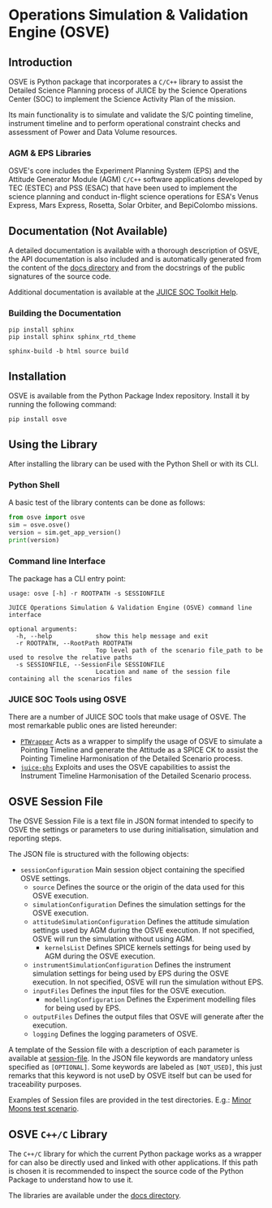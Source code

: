 ﻿# Operations Simulation & Validation Engine (OSVE)

## Introduction

OSVE is Python package that incorporates a `C/C++` library to assist the 
Detailed Science Planning process of JUICE by the Science 
Operations Center (SOC) to implement the Science Activity Plan of the mission.

Its main functionality is to simulate and validate the S/C pointing timeline,
instrument timeline and to perform operational constraint checks and assessment
of Power and Data Volume resources.

### AGM & EPS Libraries

OSVE's core includes the Experiment Planning System (EPS) and the Attitude
Generator Module (AGM) `C/C++` software applications developed by TEC (ESTEC)
and PSS (ESAC) that have been used to implement the science planning and conduct
in-flight science operations for ESA's Venus Express, Mars Express, Rosetta,
Solar Orbiter, and BepiColombo missions.


## Documentation (Not Available)

A detailed documentation is available with a thorough description of OSVE, the API
documentation is also included and is automatically generated from the content of 
the [docs directory](./docs) and from the docstrings of the public signatures of the source code.

Additional documentation is available at the 
[JUICE SOC Toolkit Help](https://juicesoc.esac.esa.int/panel/#/navigation/help).


### Building the Documentation

```shx
pip install sphinx
pip install sphinx sphinx_rtd_theme
```

```shx
sphinx-build -b html source build
```


## Installation

OSVE is available from the Python Package Index repository. Install it by running the
following command:

```shx
pip install osve
```

## Using the Library

After installing the library can be used with the Python Shell or with its CLI.

### Python Shell

A basic test of the library contents can be done as follows:

```python
from osve import osve
sim = osve.osve()
version = sim.get_app_version()
print(version)
```

### Command line Interface

The package has a CLI entry point:

```shx
usage: osve [-h] -r ROOTPATH -s SESSIONFILE

JUICE Operations Simulation & Validation Engine (OSVE) command line interface

optional arguments:
  -h, --help            show this help message and exit
  -r ROOTPATH, --RootPath ROOTPATH
                        Top level path of the scenario file_path to be used to resolve the relative paths
  -s SESSIONFILE, --SessionFile SESSIONFILE
                        Location and name of the session file containing all the scenarios files

```

### JUICE SOC Tools using OSVE

There are a number of JUICE SOC tools that make usage of OSVE. The most remarkable
public ones are listed hereunder:

- [`PTWrapper`](https://juigitlab.esac.esa.int/python/ptwrapper) Acts as a wrapper to simplify the usage of OSVE to simulate a 
  Pointing Timeline and generate the Attitude as a SPICE CK to assist the 
  Pointing Timeline Harmonisation of the Detailed Scenario process.
- [`juice-phs`](https://juigitlab.esac.esa.int/python/juice-phs) Exploits and uses the OSVE capabilities to assist the Instrument 
  Timeline Harmonisation of the Detailed Scenario process.


## OSVE Session File

The OSVE Session File is a text file in JSON format intended to specify to OSVE
the settings or parameters to use during initialisation, simulation and
reporting steps.

The JSON file is structured with the following objects:

- `sessionConfiguration` Main session object containing the specified OSVE settings.
  - `source` Defines the source or the origin of the data used for this OSVE execution.
  - `simulationConfiguration` Defines the simulation settings for the OSVE execution. 
  - `attitudeSimulationConfiguration` Defines the attitude simulation settings used by AGM during the OSVE execution. 
    If not specified, OSVE will run the simulation without using AGM.
    - `kernelsList` Defines SPICE kernels settings for being used by AGM during the OSVE execution. 
  - `instrumentSimulationConfiguration` Defines the instrument simulation settings for being used by EPS during 
    the OSVE execution. In not specified, OSVE will run the simulation without EPS.
  - `inputFiles` Defines the input files for the OSVE execution.
    - `modellingConfiguration` Defines the Experiment modelling files for being used by EPS.
  - `outputFiles` Defines the output files that OSVE will generate after the execution.
  - `logging` Defines the logging parameters of OSVE.

A template of the Session file with a description of each parameter is available at
[session-file](session-file.json). In the JSON file keywords are mandatory unless specified as `[OPTIONAL]`.
Some keywords are labeled as `[NOT_USED]`, this just remarks that this keyword is not useD by 
OSVE itself but can be used for traceability purposes.

Examples of Session files are provided in the test directories. 
E.g.: [Minor Moons test scenario](validation/osve/osve-if/pt-if-test-0001-minor-moons/session_file.json).

## OSVE `C++/C` Library

The `C++/C` library for which the current Python package works as a wrapper
for can also be directly used and linked with other applications. If this path is chosen it is recommended to inspect the source code of the Python Package
to understand how to use it.

The libraries are available under the [docs directory](osve/deliveries).

